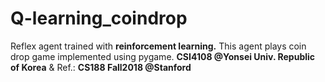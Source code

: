 # Q-learning_coindrop
Reflex agent trained with <b>reinforcement learning.</b> This agent plays coin drop game implemented using pygame. <b>CSI4108 @Yonsei Univ. Republic of Korea</b> & Ref.: <b>CS188 Fall2018 @Stanford</b>
